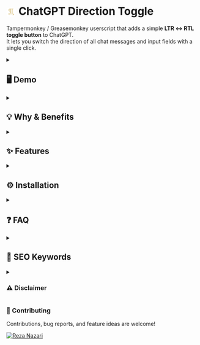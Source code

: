 # <img src="logo-1.png" alt="ChatGPT Direction Toggle Logo" width="25px" style="border-radius:8px; vertical-align:middle;"> **ChatGPT Direction Toggle**

Tampermonkey / Greasemonkey userscript that adds a simple **LTR ↔ RTL toggle button** to ChatGPT.  
It lets you switch the direction of all chat messages and input fields with a single click.

<details>
<summary><h2>🖥 Demo</h2></summary>

<img width="600" alt="Demo Screenshot - ChatGPT Direction Toggle" src="./demo.png" />

<details>
  <summary><h3>Explained</h3></summary>
This userscript injects a floating button in the bottom-right corner:  

* **Click once** → Switch to **RTL** (Right-to-Left).  
* **Click again** → Switch back to **LTR** (Left-to-Right).  
* It also supports **Alt+R keyboard shortcut** for quick toggling.  

**In short:** you can read and write in any direction you prefer.  
</details>
</details>

<details>
<summary><h2>💡 Why & Benefits</h2></summary>

- Makes ChatGPT easier to use for **RTL languages** (Persian, Arabic, Hebrew).  
- Quick toggle without reloading or extra settings.  
- Works with **messages, input box, and editor**.  
- Remembers your last choice using localStorage.  

</details>

<details>
<summary><h2>✨ Features</h2></summary>

- Floating toggle button (LTR/RTL).  
- Keyboard shortcut: **Alt+R**.  
- Persistent setting (saves last state).  
- Works with dynamic ChatGPT DOM updates.  
- Lightweight, no dependencies.  

</details>

<details>
<summary><h2>⚙️ Installation</h2></summary>

1. Install [Tampermonkey](https://www.tampermonkey.net/) (or any compatible userscript manager).  
2. [Click here to install the script](./chatgpt-direction-toggle.user.js).  
   *(or copy & paste the code into a new Tampermonkey script).*  
3. Open [ChatGPT](https://chat.openai.com/) or [chatgpt.com](https://chatgpt.com/).  
4. Use the **button or Alt+R** to switch between LTR and RTL.  

</details>

<details>
<summary><h2>❓ FAQ</h2></summary>

<details>
<summary><h3>🔹 Does it affect only ChatGPT?</h3></summary>
Yes. The script is scoped to <b>chat.openai.com</b> and <b>chatgpt.com</b>.
</details>

<details>
<summary><h3>🔹 Does it break the layout?</h3></summary>
No. It only changes <b>text direction</b> and <b>alignment</b> for chat messages and input fields.
</details>

<details>
<summary><h3>🔹 How can I switch quickly?</h3></summary>
Use the floating button or press <b>Alt+R</b>.
</details>

<details>
<summary><h3>🔹 Does it save my last choice?</h3></summary>
Yes. The script uses <b>localStorage</b> to remember whether you last used RTL or LTR.
</details>

</details>

<details>
<summary><h2>🔑 SEO Keywords</h2></summary>

chatgpt rtl, chatgpt direction toggle, tampermonkey chatgpt, chatgpt persian arabic hebrew, rtl support chatgpt, greasemonkey chatgpt, chatgpt userscript rtl, chatgpt text alignment script  

</details>

<details>
<summary><h3>⚠️ Disclaimer</h3></summary>

This project is created **for educational and personal learning purposes only**.  
It is not affiliated with, endorsed by, or connected to **OpenAI** or **ChatGPT**.  
Use at your own risk. The author assumes no responsibility for any consequences arising from the use of this script.  

</details>

### 🤝 Contributing

Contributions, bug reports, and feature ideas are welcome!  

[![Reza Nazari](https://images.weserv.nl/?url=https://avatars.githubusercontent.com/u/127698692?v=4&w=35&h=35&mask=circle)](https://github.com/reza-nzri)
